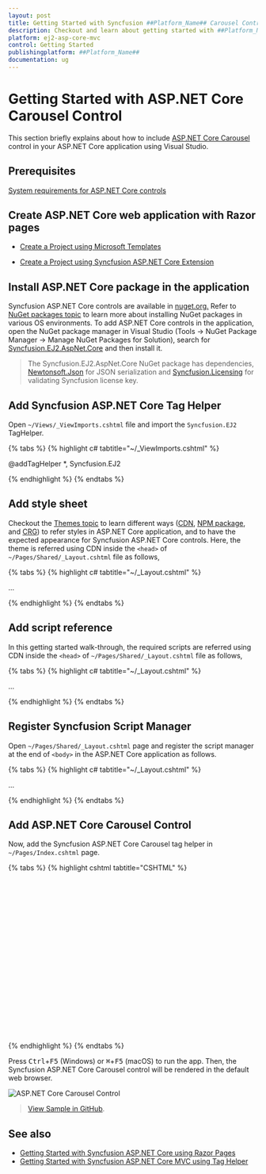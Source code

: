 ```yaml
---
layout: post
title: Getting Started with Syncfusion ##Platform_Name## Carousel Control | Syncfusion
description: Checkout and learn about getting started with ##Platform_Name## Carousel control of Syncfusion Essential JS 2 and more details.
platform: ej2-asp-core-mvc
control: Getting Started
publishingplatform: ##Platform_Name##
documentation: ug
---
```


# Getting Started with ASP.NET Core Carousel Control

This section briefly explains about how to include [ASP.NET Core Carousel](https://www.syncfusion.com/aspnet-core-ui-controls/carousel) control in your ASP.NET Core application using Visual Studio.

## Prerequisites

[System requirements for ASP.NET Core controls](https://ej2.syncfusion.com/aspnetcore/documentation/system-requirements/)

## Create ASP.NET Core web application with Razor pages

* [Create a Project using Microsoft Templates](https://docs.microsoft.com/en-us/aspnet/core/tutorials/razor-pages/razor-pages-start?view=aspnetcore-6.0&tabs=visual-studio#create-a-razor-pages-web-app)

* [Create a Project using Syncfusion ASP.NET Core Extension](https://ej2.syncfusion.com/aspnetcore/documentation/getting-started/project-template/)

## Install ASP.NET Core package in the application

Syncfusion ASP.NET Core controls are available in [nuget.org.](https://www.nuget.org/packages?q=syncfusion.EJ2) Refer to [NuGet packages topic](https://ej2.syncfusion.com/aspnetcore/documentation/nuget-packages/) to learn more about installing NuGet packages in various OS environments. To add ASP.NET Core controls in the application, open the NuGet package manager in Visual Studio (Tools → NuGet Package Manager → Manage NuGet Packages for Solution), search for [Syncfusion.EJ2.AspNet.Core](https://www.nuget.org/packages/Syncfusion.EJ2.AspNet.Core/) and then install it.

> The Syncfusion.EJ2.AspNet.Core NuGet package has dependencies, [Newtonsoft.Json](https://www.nuget.org/packages/Newtonsoft.Json/) for JSON serialization and [Syncfusion.Licensing](https://www.nuget.org/packages/Syncfusion.Licensing/) for validating Syncfusion license key.

## Add Syncfusion ASP.NET Core Tag Helper

Open `~/Views/_ViewImports.cshtml` file and import the `Syncfusion.EJ2` TagHelper.

{% tabs %}
{% highlight c# tabtitle="~/_ViewImports.cshtml" %}

@addTagHelper *, Syncfusion.EJ2

{% endhighlight %}
{% endtabs %}

## Add style sheet

Checkout the [Themes topic](https://ej2.syncfusion.com/aspnetcore/documentation/appearance/theme/) to learn different ways ([CDN](https://ej2.syncfusion.com/aspnetcore/documentation/common/adding-script-references#cdn-reference), [NPM package](https://ej2.syncfusion.com/aspnetcore/documentation/common/adding-script-references#node-package-manager-npm), and [CRG](https://ej2.syncfusion.com/aspnetcore/documentation/common/custom-resource-generator/)) to refer styles in ASP.NET Core application, and to have the expected appearance for Syncfusion ASP.NET Core controls. Here, the theme is referred using CDN inside the `<head>` of `~/Pages/Shared/_Layout.cshtml` file as follows,

{% tabs %}
{% highlight c# tabtitle="~/_Layout.cshtml" %}

<head>
    ...
    <!-- Syncfusion ASP.NET Core controls styles -->
    <link rel="stylesheet" href="https://cdn.syncfusion.com/ej2/{{ site.ej2version }}/fluent.css" />
</head>

{% endhighlight %}
{% endtabs %}

## Add script reference

In this getting started walk-through, the required scripts are referred using CDN inside the `<head>` of `~/Pages/Shared/_Layout.cshtml` file as follows,

{% tabs %}
{% highlight c# tabtitle="~/_Layout.cshtml" %}

<head>
    ...
    <!-- Syncfusion ASP.NET Core controls scripts -->
    <script src="https://cdn.syncfusion.com/ej2/{{ site.ej2version }}/dist/ej2.min.js"></script>
</head>

{% endhighlight %}
{% endtabs %}

## Register Syncfusion Script Manager

Open `~/Pages/Shared/_Layout.cshtml` page and register the script manager <ejs-script> at the end of `<body>` in the ASP.NET Core application as follows. 

{% tabs %}
{% highlight c# tabtitle="~/_Layout.cshtml" %}

<body>
...
    <!-- Syncfusion ASP.NET Core Script Manager -->
    <ejs-scripts></ejs-scripts>
</body>

{% endhighlight %}
{% endtabs %}

## Add ASP.NET Core Carousel Control

Now, add the Syncfusion ASP.NET Core Carousel tag helper in `~/Pages/Index.cshtml` page.

{% tabs %}
{% highlight cshtml tabtitle="CSHTML" %}
<div class="col-lg-12 control-section default-carousel-section">
    <div class="e-sample-resize-container carousel-sample">
        <ejs-carousel id="defaultCarousel" cssClass="default-carousel">
            <e-carousel-items>
                <e-carousel-item template="#templateItem1"></e-carousel-item>
                <e-carousel-item template="#templateItem2"></e-carousel-item>
                <e-carousel-item template="#templateItem3"></e-carousel-item>
                <e-carousel-item template="#templateItem4"></e-carousel-item>
                <e-carousel-item template="#templateItem5"></e-carousel-item>
            </e-carousel-items>
        </ejs-carousel>
    </div>
</div>

<style>
.default-carousel-section .carousel-sample {
    margin: 0 auto 2em;
    max-width: 500px;
    height: 300px;
}

.default-carousel .e-carousel-items .e-carousel-item .img-container {
    height: 100%;
}

.default-carousel .e-carousel-items .e-carousel-item .img-caption {
    bottom: 4em;
    color: #fff;
    font-size: 12pt;
    height: 2em;
    position: relative;
    padding: 0.3em 1em;
    text-align: center;
    width: 100%;
}
</style>

<script id="templateItem1" type="text/x-template">
    <figure class="img-container">
        <img src="css/carousel/images/bridge.jpg" alt="bridge" style="height:100%; width: 100%" />
        <figcaption class="img-caption">Golden Gate Bridge, San Francisco</figcaption>
    </figure>
</script>

<script id="templateItem2" type="text/x-template">
    <figure class="img-container">
        <img src="css/carousel/images/trees.jpg" alt="spring_trees" style="height:100%; width: 100%" />
        <figcaption class="img-caption">Spring Flower Trees</figcaption>
    </figure>
</script>

<script id="templateItem3" type="text/x-template">
    <figure class="img-container">
        <img src="css/carousel/images/waterfall.jpg" alt="waterfall" style="height:100%; width: 100%" />
        <figcaption class="img-caption">Oddadalen Waterfalls, Norway</figcaption>
    </figure>
</script>

<script id="templateItem4" type="text/x-template">
    <figure class="img-container">
        <img src="css/carousel/images/sea.jpg" alt="sea" style="height:100%; width: 100%" />
        <figcaption class="img-caption">Anse Source d'Argent, Seychelles</figcaption>
    </figure>
</script>

<script id="templateItem5" type="text/x-template">
    <figure class="img-container">
        <img src="css/carousel/images/rocks.jpeg" alt="rocks" style="height:100%; width: 100%" />
        <figcaption class="img-caption">Stonehenge, England</figcaption>
    </figure>
</script>
{% endhighlight %}
{% endtabs %}

Press <kbd>Ctrl</kbd>+<kbd>F5</kbd> (Windows) or <kbd>⌘</kbd>+<kbd>F5</kbd> (macOS) to run the app. Then, the Syncfusion ASP.NET Core Carousel control will be rendered in the default web browser.

![ASP.NET Core Carousel Control](images/carousel-control.png)

> [View Sample in GitHub](https://github.com/SyncfusionExamples/ASP-NET-Core-Getting-Started-Examples/tree/main/Carousel/ASP.NET%20Core%20Tag%20Helper%20Examples).

## See also

* [Getting Started with Syncfusion ASP.NET Core using Razor Pages](https://ej2.syncfusion.com/aspnetcore/documentation/getting-started/razor-pages/)
* [Getting Started with Syncfusion ASP.NET Core MVC using Tag Helper](https://ej2.syncfusion.com/aspnetcore/documentation/getting-started/aspnet-core-mvc-taghelper)
